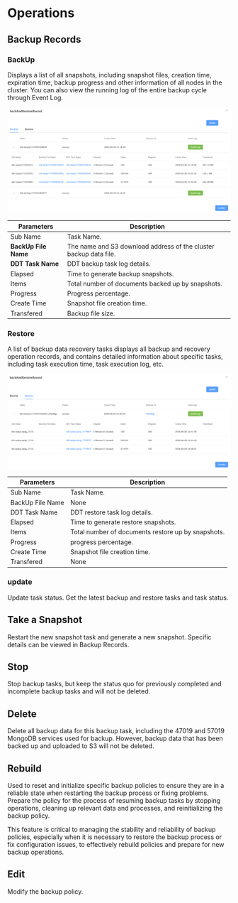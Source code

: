 # Operations

## Backup Records

### BackUp

Displays a list of all snapshots, including snapshot files, creation time, expiration time, backup progress and other information of all nodes in the cluster. You can also view the running log of the entire backup cycle through Event Log.

![02-BackUp](../../../images/whaleal-platform-Images/07-backup-restore/01-backup/02-back-up.png)

| Parameters           | Description                                                  |
| -------------------- | ------------------------------------------------------------ |
| Sub Name             | Task Name.                                                   |
| **BackUp File Name** | The name and S3 download address of the cluster backup data file. |
| **DDT Task Name**    | DDT backup task log details.                                 |
| Elapsed              | Time to generate backup snapshots.                           |
| Items                | Total number of documents backed up by snapshots.            |
| Progress             | Progress percentage.                                         |
| Create Time          | Snapshot file creation time.                                 |
| Transfered           | Backup file size.                                            |



### Restore

A list of backup data recovery tasks displays all backup and recovery operation records, and contains detailed information about specific tasks, including task execution time, task execution log, etc.

![02-Restore](../../../images/whaleal-platform-Images/07-backup-restore/01-backup/03-restore.png)

| Parameters       | Description                                        |
| ---------------- | -------------------------------------------------- |
| Sub Name         | Task Name.                                         |
| BackUp File Name | None                                               |
| DDT Task Name    | DDT restore task log details.                      |
| Elapsed          | Time to generate restore snapshots.                |
| Items            | Total number of documents restore up by snapshots. |
| Progress         | progress percentage.                               |
| Create Time      | Snapshot file creation time.                       |
| Transfered       | None                                               |






### update

Update task status. Get the latest backup and restore tasks and task status.



## Take a Snapshot

Restart the new snapshot task and generate a new snapshot. Specific details can be viewed in Backup Records.



## Stop

Stop backup tasks, but keep the status quo for previously completed and incomplete backup tasks and will not be deleted.



## Delete

Delete all backup data for this backup task, including the 47019 and 57019 MongoDB services used for backup. However, backup data that has been backed up and uploaded to S3 will not be deleted.



## Rebuild

Used to reset and initialize specific backup policies to ensure they are in a reliable state when restarting the backup process or fixing problems. Prepare the policy for the process of resuming backup tasks by stopping operations, cleaning up relevant data and processes, and reinitializing the backup policy.

This feature is critical to managing the stability and reliability of backup policies, especially when it is necessary to restore the backup process or fix configuration issues, to effectively rebuild policies and prepare for new backup operations.



## Edit

Modify the backup policy.

